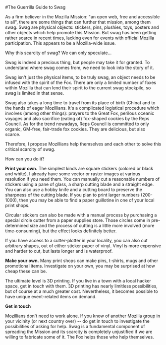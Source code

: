 #The Guerrilla Guide to Swag

As a firm believer in the Mozilla Mission: "an open web, free and accessible to all", there are some things that can further that mission, among them swag. Swag are physical objects: stickers, pins, plushies, toys, posters and other objects which help promote this Mission. But swag has been getting rather scarce in recent times, lacking even for events with official Mozilla participation. This appears to be a Mozilla-wide issue.

Why this scarcity of swag? We can only speculate...

Swag is indeed a precious thing, but people may take it for granted. To understand where swag comes from, we need to look into the story of it.

Swag isn't just the physical items, to be truly swag, an object needs to be infused with the spirit of the Fox. There are only a limited number of foxes within Mozilla that can lend their spirit to the current swag stockpile, so swag is limited in that sense.

Swag also takes a long time to travel from its place of birth (China) and to the hands of eager Mozillians. It's a complicated logistical procedure which involves (among other things): prayers to the Great Fox, perilous oceanic voyages and also sacrifice (eating of) fox-shaped cookies by the Reps Council. As for the trend nowadays, Reps Council is committed to only organic, GM-free, fair-trade fox cookies. They are delicious, but also scarce.

Therefore, I propose Mozillians help themselves and each other to solve this critical scarcity of swag.

How can you do it?

**Print your own.** The simplest kinds are square stickers (colored or black and white). I already have some vector or raster images at various resolution if you need them. You can manually cut a reasonable numbers of stickers using a pane of glass, a sharp cutting blade and a straight edge. You can also use a hobby knife and a cutting board to preserve the sharpness of the cutting blade. If you plan to print larger numbers (200-1000), then you may be able to find a paper guillotine in one of your local print shops.

Circular stickers can also be made with a manual process by purchasing a special circle cutter from a paper supplies store. Those circles come in pre-determined size and the process of cutting is a little more involved (more time-consuming), but the effect looks definitely better.

If you have access to a cutter-plotter in your locality, you can also cut arbitrary shapes, out of either sticker paper of vinyl. Vinyl is more expensive and harder to cut, but lasts longer and is waterproof.

**Make your own.** Many print shops can make pins, t-shirts, mugs and other promotional items. Investigate on your own, you may be surprised at how cheap these can be.

The ultimate level is 3D printing. If you live in a town with a local hacker space, get in touch with them. 3D printing has nearly limitless possibilities, but of course at a much greater cost. Nevertheless, it becomes possible to have unique event-related items on demand.

**Get in touch**

Mozillians don't need to work alone. If you know of another Mozilla group in your vicinity (or next country over) -- do get in touch to investigate the possibilities of asking for help. Swag is a fundamental component of spreading the Mission and its scarcity is completely unjustified if we are willing to fabricate some of it. The Fox helps those who help themselves.
